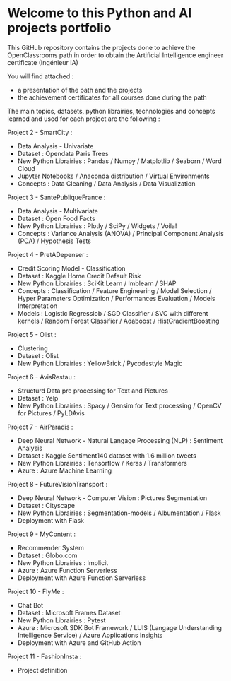 # Welcome to this Python and AI projects portfolio

This GitHub repository contains the projects done to achieve the OpenClassrooms path in order to obtain the Artificial Intelligence engineer certificate (Ingénieur IA)

You will find attached :
- a presentation of the path and the projects
- the achievement certificates for all courses done during the path

The main topics, datasets, python librairies, technologies and concepts learned and used for each project are the following :

Project 2 - SmartCity :
- Data Analysis - Univariate
- Dataset : Opendata Paris Trees
- New Python Librairies : Pandas / Numpy / Matplotlib / Seaborn / Word Cloud
- Jupyter Notebooks / Anaconda distribution / Virtual Environments
- Concepts : Data Cleaning / Data Analysis / Data Visualization

Project 3 - SantePubliqueFrance :
- Data Analysis - Multivariate
- Dataset : Open Food Facts
- New Python Librairies : Plotly / SciPy / Widgets / Voila!
- Concepts : Variance Analysis (ANOVA) / Principal Component Analysis (PCA) / Hypothesis Tests

Project 4 - PretADepenser :
- Credit Scoring Model - Classification
- Dataset : Kaggle Home Credit Default Risk
- New Python Librairies : SciKit Learn / Imblearn / SHAP
- Concepts : Classification / Feature Engineering / Model Selection / Hyper Parameters Optimization / Performances Evaluation / Models Interpretation
- Models : Logistic Regressiob / SGD Classifier / SVC with different kernels / Random Forest Classifier / Adaboost / HistGradientBoosting 

Project 5 - Olist :
- Clustering
- Dataset : Olist
- New Python Librairies : YellowBrick / Pycodestyle Magic

Project 6 - AvisRestau :
- Structurd Data pre processing for Text and Pictures
- Dataset : Yelp
- New Python Librairies : Spacy / Gensim for Text processing / OpenCV for Pictures / PyLDAvis

Project 7 - AirParadis :
- Deep Neural Network - Natural Langage Processing (NLP) : Sentiment Analysis
- Dataset : Kaggle Sentiment140 dataset with 1.6 million tweets
- New Python Librairies : Tensorflow / Keras / Transformers
- Azure : Azure Machine Learning

Project 8 - FutureVisionTransport :
- Deep Neural Network - Computer Vision : Pictures Segmentation
- Dataset : Cityscape
- New Python Librairies : Segmentation-models / Albumentation / Flask
- Deployment with Flask

Project 9 - MyContent :
- Recommender System
- Dataset : Globo.com
- New Python Librairies : Implicit
- Azure : Azure Function Serverless
- Deployment with Azure Function Serverless
 
Project 10 - FlyMe :
- Chat Bot
- Dataset : Microsoft Frames Dataset
- New Python Librairies : Pytest
- Azure : Microsoft SDK Bot Framework / LUIS (Langage Understanding Intelligence Service) / Azure Applications Insights
- Deployment with Azure and GitHub Action


Project 11 - FashionInsta :
- Project definition
